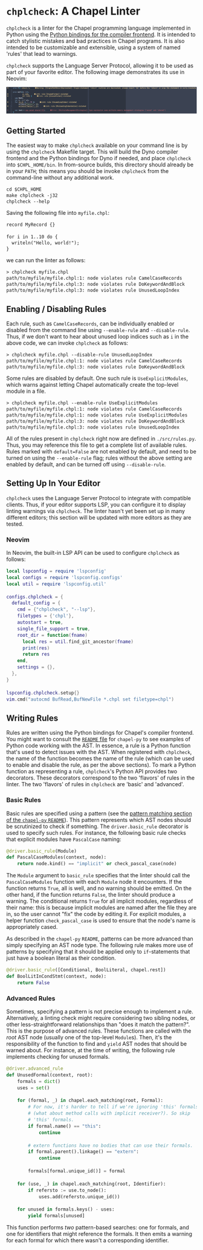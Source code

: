 # `chplcheck`: A Chapel Linter

`chplcheck` is a linter for the Chapel programming language implemented in
Python using the [Python bindings for the compiler frontend](https://github.com/chapel-lang/chapel/tree/main/tools/chapel-py).
It is intended to catch stylistic mistakes and bad practices in Chapel programs.
It is also intended to be customizable and extensible, using a system of named
'rules' that lead to warnings.

`chplcheck` supports the Language Server Protocol, allowing it to be used as
part of your favorite editor. The following image demonstrates its use in Neovim:

![Screenshot of code using `chplcheck`](./ineditor.png)

## Getting Started

The easiest way to make `chplcheck` available on your command line is by using the
`chplcheck` Makefile target. This will build the Dyno compiler frontend and the
Python bindings for Dyno if needed, and place `chplcheck` into `$CHPL_HOME/bin`.
In from-source builds, this directory should already be in your `PATH`;
this means you should be invoke `chplcheck` from the command-line without any
additional work.

```
cd $CHPL_HOME
make chplcheck -j32
chplcheck --help
```

Saving the following file into `myfile.chpl`:

```Chapel
record MyRecord {}

for i in 1..10 do {
  writeln("Hello, world!");
}
```

we can run the linter as follows:

```
> chplcheck myfile.chpl
path/to/myfile/myfile.chpl:1: node violates rule CamelCaseRecords
path/to/myfile/myfile.chpl:3: node violates rule DoKeywordAndBlock
path/to/myfile/myfile.chpl:3: node violates rule UnusedLoopIndex
```

## Enabling / Disabling Rules

Each rule, such as `CamelCaseRecords`, can be individually enabled or disabled
from the command line using `--enable-rule` and `--disable-rule`. Thus, if
we don't want to hear about unused loop indices such as `i` in the above code,
we can invoke `chplcheck` as follows:

```
> chplcheck myfile.chpl --disable-rule UnusedLoopIndex
path/to/myfile/myfile.chpl:1: node violates rule CamelCaseRecords
path/to/myfile/myfile.chpl:3: node violates rule DoKeywordAndBlock
```

Some rules are disabled by default. One such rule is `UseExplicitModules`, which
warns against letting Chapel automatically create the top-level module in a file.

```
> chplcheck myfile.chpl --enable-rule UseExplicitModules
path/to/myfile/myfile.chpl:1: node violates rule CamelCaseRecords
path/to/myfile/myfile.chpl:1: node violates rule UseExplicitModules
path/to/myfile/myfile.chpl:3: node violates rule DoKeywordAndBlock
path/to/myfile/myfile.chpl:3: node violates rule UnusedLoopIndex
```

All of the rules present in `chplcheck` right now are defined in `./src/rules.py`.
Thus, you may reference this file to get a complete list of available rules.
Rules marked with `default=False` are not enabled by default, and need to
be turned on using the `--enable-rule` flag; rules without the above setting
are enabled by default, and can be turned off using `--disable-rule`.

## Setting Up In Your Editor

`chplcheck` uses the Language Server Protocol to integrate with compatible clients.
Thus, if your editor supports LSP, you can configure it to display linting warnings
via `chplcheck`. The linter hasn't yet been set up in many different editors;
this section will be updated with more editors as they are tested.

### Neovim

In Neovim, the built-in LSP API can be used to configure `chplcheck` as
follows:

```Lua
local lspconfig = require 'lspconfig'
local configs = require 'lspconfig.configs'
local util = require 'lspconfig.util'

configs.chplcheck = {
  default_config = {
    cmd = {"chplcheck", "--lsp"},
    filetypes = {'chpl'},
    autostart = true,
    single_file_support = true,
    root_dir = function(fname)
      local res = util.find_git_ancestor(fname)
      print(res)
      return res
    end,
    settings = {},
  },
}

lspconfig.chplcheck.setup{}
vim.cmd("autocmd BufRead,BufNewFile *.chpl set filetype=chpl")
```

## Writing Rules

Rules are written using the Python bindings for Chapel's compiler frontend.
You might want to consult the [`README` file](https://github.com/chapel-lang/chapel/tree/main/tools/chapel-py#readme)
for `chapel-py` to see examples of Python code working with the AST. In
essence, a rule is a Python function that's used to detect issues with the
AST. When registered with `chplcheck`, the name of the function becomes the name
of the rule (which can be used to enable and disable the rule, as per the
above sections). To mark a Python function as representing a rule, `chplcheck`'s
Python API provides two decorators. These decorators correspond to the two
'flavors' of rules in the linter. The two 'flavors' of rules in `chplcheck` are
'basic' and 'advanced'.

### Basic Rules

Basic rules are specified using a pattern (see the [pattern matching section of the `chapel-py` `README`](https://github.com/chapel-lang/chapel/tree/main/tools/chapel-py#chapelmatch_pattern)).
This pattern represents which AST nodes should be scrutinized to check if something.
The `driver.basic_rule` decorator is used to specify such rules. For instance,
the following basic rule checks that explicit modules have `PascalCase` naming:

```Python
@driver.basic_rule(Module)
def PascalCaseModules(context, node):
    return node.kind() == "implicit" or check_pascal_case(node)
```

The `Module` argument to `basic_rule` specifies that the linter should call
the `PascalCaseModules` function with each `Module` node it encounters. If
the function returns `True`, all is well, and no warning should be emitted.
On the other hand, if the function returns `False`, the linter should produce
a warning. The conditional returns `True` for all implicit modules, regardless
of their name: this is because implicit modules are named after the file they
are in, so the user cannot "fix" the code by editing it. For explicit modules,
a helper function `check_pascal_case` is used to ensure that the node's name
is appropriately cased.

As described in the `chapel-py` `README`, patterns can be more advanced than
simply specifying an AST node type. The following rule makes more use of
patterns by specifying that it should be applied only to `if`-statements
that just have a boolean literal as their condition.

```Python
@driver.basic_rule([Conditional, BoolLiteral, chapel.rest])
def BoolLitInCondStmt(context, node):
    return False
```

### Advanced Rules

Sometimes, specifying a pattern is not precise enough to implement a rule.
Alternatively, a linting check might require considering two sibling nodes,
or other less-straightforward relationships than "does it match the pattern?".
This is the purpose of advanced rules. These functions are called with the
_root_ AST node (usually one of the top-level `Module`s). Then, it's the
responsibility of the function to find and `yield` AST nodes that should be
warned about. For instance, at the time of writing, the following rule
implements checking for unused formals.

```Python
@driver.advanced_rule
def UnusedFormal(context, root):
    formals = dict()
    uses = set()

    for (formal, _) in chapel.each_matching(root, Formal):
        # For now, it's harder to tell if we're ignoring 'this' formals
        # (what about method calls with implicit receiver?). So skip
        # 'this' formals.
        if formal.name() == "this":
            continue

        # extern functions have no bodies that can use their formals.
        if formal.parent().linkage() == "extern":
            continue

        formals[formal.unique_id()] = formal

    for (use, _) in chapel.each_matching(root, Identifier):
        if refersto := use.to_node():
            uses.add(refersto.unique_id())

    for unused in formals.keys() - uses:
        yield formals[unused]
```

This function performs _two_ pattern-based searches: one for formals, and one
for identifiers that might reference the formals. It then emits a warning for
each formal for which there wasn't a corresponding identifier.

